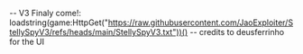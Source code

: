 -- V3 Finaly come!:
loadstring(game:HttpGet("https://raw.githubusercontent.com/JaoExploiter/StellySpyV3/refs/heads/main/StellySpyV3.txt"))()
-- credits to deusferrinho for the UI
